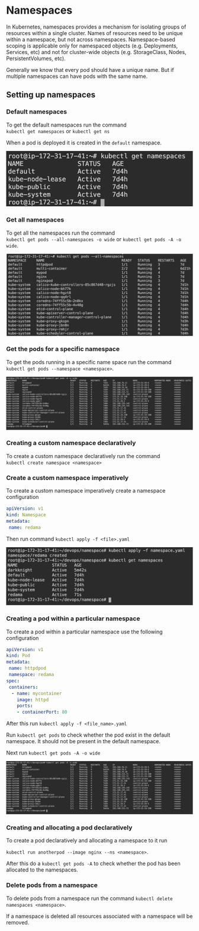 # Namespaces

In Kubernetes, namespaces provides a mechanism for isolating groups of resources within a single cluster. Names of resources need to be unique within a namespace, but not across namespaces. Namespace-based scoping is applicable only for namespaced objects (e.g. Deployments, Services, etc) and not for cluster-wide objects (e.g. StorageClass, Nodes, PersistentVolumes, etc).

Generally we know that every pod should have a unique name. But if multiple namespaces can have pods with the same name.

## Setting up namespaces

### Default namespaces

To get the default namespaces run the command \
`kubectl get namespaces` or `kubectl get ns`

When a pod is deployed it is created in the `default` namespace.

![default-namespace](../snapshots/default-namespace.png)

### Get all namespaces

To get all the namespaces run the command \
`kubectl get pods --all-namespaces -o wide` or `kubectl get pods -A -o wide`.

![pods-allnamespaces](../snapshots/pods-allnamespaces.png)

### Get the pods for a specific namespace

To get the pods running in a specific name space run the command \
`kubectl get pods --namespace <namespace>`.

![namespace-pods](../snapshots/namespace-pods.png)

### Creating a custom namespace declaratively

To create a custom namespace declaratively run the command \
`kubectl create namespace <namespace>`

### Create a custom namespace imperatively
To create a custom namespace imperatively create a namespace configuration

```yaml
apiVersion: v1
kind: Namespace
metadata:
 name: redama
```
Then run command `kubectl apply -f <file>.yaml`

![namespace-imperative](../snapshots/namespace-create.png)

### Creating a pod within a particular namespace

To create a pod within a particular namespace use the following configuration

```yaml
apiVersion: v1
kind: Pod
metadata:
 name: httpdpod
 namespace: redama
spec:
 containers:
  - name: mycontainer
    image: httpd
    ports:
    - containerPort: 80
```

After this run `kubectl apply -f <file_name>.yaml`

Run `kubectl get pods` to check whether the pod exist in the default namespace. It should not be present in the default namespace.

Next run `kubectl get pods -A -o wide`

![namespace-pods](../snapshots/namespace-pods.png)

### Creating and allocating a pod declaratively

To create a pod declaratively and allocating a namespace to it run

`kubectl run anotherpod --image nginx --ns <namespace>`.

After this do a `kubectl get pods -A` to check whether the pod has been allocated to the namespaces.

### Delete pods from a namespace

To delete pods from a namespace run the command `kubectl delete namespaces <namespace>`.

If a namespace is deleted all resources associated with a namespace will be removed. 
